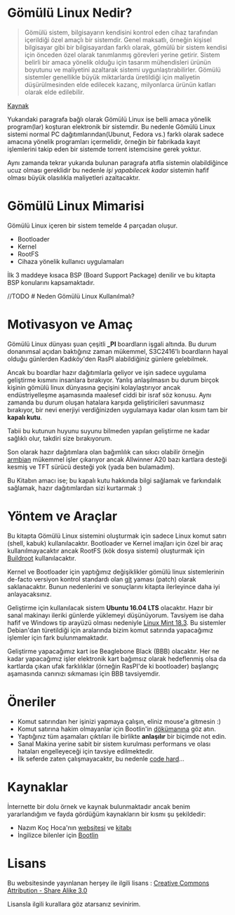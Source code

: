 # Gömülü Linux Nedir?

> Gömülü sistem, bilgisayarın kendisini kontrol eden cihaz tarafından içerildiği özel amaçlı bir sistemdir. Genel maksatlı, örneğin kişisel bilgisayar gibi bir bilgisayardan farklı olarak, gömülü bir sistem kendisi için önceden özel olarak tanımlanmış görevleri yerine getirir. Sistem belirli bir amaca yönelik olduğu için tasarım mühendisleri ürünün boyutunu ve maliyetini azaltarak sistemi uygunlaştırabilirler. Gömülü sistemler genellikle büyük miktarlarda üretildiği için maliyetin düşürülmesinden elde edilecek kazanç, milyonlarca ürünün katları olarak elde edilebilir.

[Kaynak](http://www.wikizero.biz/index.php?q=aHR0cHM6Ly90ci53aWtpcGVkaWEub3JnL3dpa2kvRyVDMyVCNm0lQzMlQkNsJUMzJUJDX3Npc3RlbQ"alt")

Yukarıdaki paragrafa bağlı olarak Gömülü Linux ise belli amaca yönelik program(lar) koşturan elektronik bir sistemdir. Bu nedenle Gömülü Linux sistemi normal PC dağıtımlarından(Ubunut, Fedora vs.) farklı olarak sadece amacına yönelik programları içermelidir, örneğin bir fabrikada kayıt işlemlerini takip eden bir sistemde torrent istemcisine gerek yoktur. 

Aynı zamanda tekrar yukarıda bulunan paragrafa atıfla sistemin olabildiğince ucuz olması gereklidir bu nedenle *işi yapabilecek kadar* sistemin hafif olması büyük olasılıkla maliyetleri azaltacaktır. 

# Gömülü Linux Mimarisi

Gömülü Linux içeren bir sistem temelde 4 parçadan oluşur. 

* Bootloader
* Kernel 
* RootFS
* Cihaza yönelik kullanıcı uygulamaları

İlk 3 maddeye kısaca BSP (Board Support Package) denilir ve bu kitapta BSP konularını kapsamaktadır.

//TODO # Neden Gömülü Linux Kullanılmalı?

# Motivasyon ve Amaç

Gömülü Linux dünyası şuan çeşitli **_PI** boardların işgali altında. Bu durum donanımsal açıdan baktığınız zaman mükemmel, S3C2416'lı boardların hayal olduğu günlerden Kadıköy'den RasPI alabildiğiniz günlere gelebilmek.

Ancak bu boardlar hazır dağıtımlarla geliyor ve işin sadece uygulama geliştirme kısmını insanlara bırakıyor. Yanlış anlaşılmasın bu durum birçok kişinin gömülü linux dünyasına geçişini kolaylaştırıyor ancak endüstriyelleşme aşamasında maalesef ciddi bir israf söz konusu. Aynı zamanda bu durum oluşan hatalara karşıda geliştiricileri savunmasız bırakıyor, bir nevi enerjiyi verdiğinizden uygulamaya kadar olan kısım tam bir **kapalı kutu**. 

Tabii bu kutunun huyunu suyunu bilmeden yapılan geliştirme ne kadar sağlıklı olur, takdiri size bırakıyorum.

Son olarak hazır dağıtımlara olan bağımlılık can sıkıcı olabilir örneğin [armbian](https://www.armbian.com/) mükemmel işler çıkarıyor ancak Allwinner A20 bazı kartlara desteği kesmiş ve TFT sürücü desteği yok (yada ben bulamadım).

Bu Kitabın amacı ise; bu kapalı kutu hakkında bilgi sağlamak ve farkındalık sağlamak, hazır dağıtımlardan sizi kurtarmak :) 

# Yöntem ve Araçlar

Bu kitapta Gömülü Linux sistemini oluşturmak için sadece Linux komut satırı (shell, kabuk) kullanılacaktır. Bootloader ve Kernel imajları için özel bir araç kullanılmayacaktır ancak RootFS (kök dosya sistemi) oluşturmak için [Buildroot](https://buildroot.org) kullanılacaktır. 

Kernel ve Bootloader için yaptığımız değişiklikler gömülü linux sistemlerinin de-facto versiyon kontrol standardı olan [git](https://git-scm.com/) yaması (patch) olarak saklanacaktır. Bunun nedenlerini ve sonuçlarını kitapta ilerleyince daha iyi anlayacaksınız. 

Geliştirme için kullanılacak sistem **Ubuntu 16.04 LTS** olacaktır. Hazır bir sanal makinayı ileriki günlerde yüklemeyi düşünüyorum. Tavsiyem ise daha hafif ve Windows tip arayüzü olması nedeniyle [Linux Mint 18.3](https://linuxmint.com/). Bu sistemler Debian'dan türetildiği için aralarında bizim komut satırında yapacağımız işlemler için fark bulunmamaktadır. 

Geliştirme yapacağımız kart ise Beaglebone Black (BBB) olacaktır. Her ne kadar yapacağımız işler elektronik kart bağımsız olarak hedeflenmiş olsa da kartlarda çıkan ufak farklılıklar (örneğin RasPI'de ki bootloader) başlangıç aşamasında canınızı sıkmaması için BBB tavsiyemdir. 

# Öneriler

* Komut satırından her işinizi yapmaya çalışın, eliniz mouse'a gitmesin :)
* Komut satırına hakim olmayanlar için Bootlin'in [dökümanına](https://bootlin.com/doc/legacy/command-line/command_memento.pdf) göz atın.
* Yaptığınız tüm aşamaları çıktıları ile birlikte **anlaşılır** bir biçimde not edin. 
* Sanal Makina yerine sabit bir sistem kurulması performans ve olası hataları engelleyeceği için tavsiye edilmektedir.
* İlk seferde zaten çalışmayacaktır, bu nedenle [code hard](https://24t9d72kcs873my15o9hr1pu-wpengine.netdna-ssl.com/wp-content/uploads/2014/12/06-programming-coding-is-hell.png)...

# Kaynaklar

İnternette bir dolu örnek ve kaynak bulunmaktadır ancak benim yararlandığım ve fayda gördüğüm kaynakların bir kısmı şu şekildedir:

* Nazım Koç Hoca'nın [websitesi](http://www.ucanlinux.com/) ve [kitabı](https://www.idefix.com/kitap/gomulu-linux-sistemleri/nazim-koc/egitim-basvuru/bilgisayar/urunno=0000000374677)
* İngilizce bilenler için [Bootlin](https://bootlin.com/) 

# Lisans

Bu websitesinde yayınlanan herşey ile ilgili lisans : [Creative Commons Attribution - Share Alike 3.0](https://creativecommons.org/licenses/by-sa/3.0/)

Lisansla ilgili kurallara göz atarsanız sevinirim.
